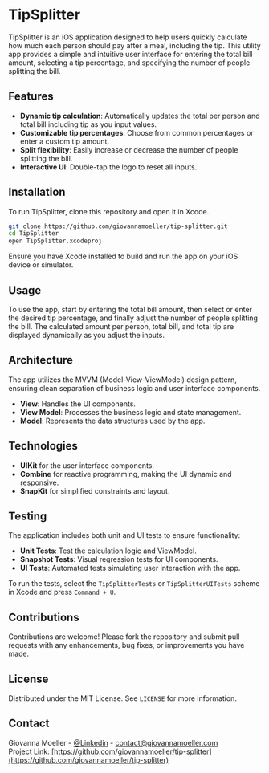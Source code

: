# TipSplitter

TipSplitter is an iOS application designed to help users quickly calculate how much each person should pay after a meal, including the tip. This utility app provides a simple and intuitive user interface for entering the total bill amount, selecting a tip percentage, and specifying the number of people splitting the bill.

## Features

- **Dynamic tip calculation**: Automatically updates the total per person and total bill including tip as you input values.
- **Customizable tip percentages**: Choose from common percentages or enter a custom tip amount.
- **Split flexibility**: Easily increase or decrease the number of people splitting the bill.
- **Interactive UI**: Double-tap the logo to reset all inputs.

## Installation

To run TipSplitter, clone this repository and open it in Xcode.

```bash
git clone https://github.com/giovannamoeller/tip-splitter.git
cd TipSplitter
open TipSplitter.xcodeproj
```

Ensure you have Xcode installed to build and run the app on your iOS device or simulator.

## Usage

To use the app, start by entering the total bill amount, then select or enter the desired tip percentage, and finally adjust the number of people splitting the bill. The calculated amount per person, total bill, and total tip are displayed dynamically as you adjust the inputs.

## Architecture

The app utilizes the MVVM (Model-View-ViewModel) design pattern, ensuring clean separation of business logic and user interface components. 

- **View**: Handles the UI components.
- **View Model**: Processes the business logic and state management.
- **Model**: Represents the data structures used by the app.

## Technologies

- **UIKit** for the user interface components.
- **Combine** for reactive programming, making the UI dynamic and responsive.
- **SnapKit** for simplified constraints and layout.

## Testing

The application includes both unit and UI tests to ensure functionality:

- **Unit Tests**: Test the calculation logic and ViewModel.
- **Snapshot Tests**: Visual regression tests for UI components.
- **UI Tests**: Automated tests simulating user interaction with the app.

To run the tests, select the `TipSplitterTests` or `TipSplitterUITests` scheme in Xcode and press `Command + U`.

## Contributions

Contributions are welcome! Please fork the repository and submit pull requests with any enhancements, bug fixes, or improvements you have made.

## License

Distributed under the MIT License. See `LICENSE` for more information.

## Contact

Giovanna Moeller - [@Linkedin](https://linkedin.com/in/giovannamoeller) - contact@giovannamoeller.com <br/>
Project Link: [https://github.com/giovannamoeller/tip-splitter](https://github.com/giovannamoeller/tip-splitter)
